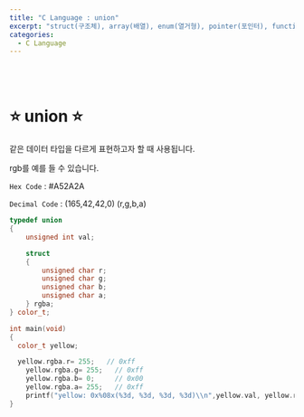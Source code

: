 ```yaml
---
title: "C Language : union"
excerpt: "struct(구조체), array(배열), enum(열거형), pointer(포인터), function Pointer(함수 포인터)"
categories:
  - C Language
---
```


<br>

<br>

# ⭐ union ⭐

같은 데이터 타입을 다르게 표현하고자 할 때 사용됩니다.

rgb를 예를 들 수 있습니다.

`Hex Code` : #A52A2A

`Decimal Code` : (165,42,42,0) (r,g,b,a)

```cpp
typedef union
{
    unsigned int val;

    struct
    {
        unsigned char r;
        unsigned char g;
        unsigned char b;
        unsigned char a;
    } rgba;
} color_t;

int main(void)
{
  color_t yellow;

  yellow.rgba.r= 255;   // 0xff
	yellow.rgba.g= 255;   // 0xff  
	yellow.rgba.b= 0;     // 0x00  
	yellow.rgba.a= 255;   // 0xff  
	printf("yellow: 0x%08x(%3d, %3d, %3d, %3d)\\n",yellow.val, yellow.rgba.r, yellow.rgba.g, yellow.rgba.b, yellow.rgba.a);
}
```

<br>

<br>
